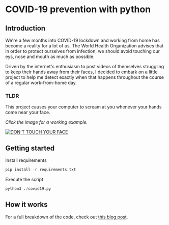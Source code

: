 # COVID-19 prevention with python

## Introduction

We're a few months into COVID-19 lockdown and working from home has become a reality for a lot of us. The World Health Organization advises that in order to protect ourselves from infection, we should avoid touching our eys, nose and mouth as much as possible.

Driven by the internet's enthusiasm to post videos of themselves struggling to keep their hands away from their faces, I decided to embark on a little project to help me detect exactly when that happens throughout the course of a regular work-from-home day.

### TLDR

This project causes your computer to scream at you whenever your hands come near your face.

*Click the image for a working example.*

[![DON'T TOUCH YOUR FACE](https://img.youtube.com/vi/yu1LF2MJ1VE/0.jpg)](https://www.youtube.com/watch?v=yu1LF2MJ1VE)

## Getting started

Install requirements

```python
pip install -r requirements.txt
```

Execute the script

```python
python3 ./covid19.py
```

## How it works

For a full breakdown of the code, check out [this blog post](https://www.mullineaux.com.au/posts/2020/06/18/covid19-prevention-using-python/).
